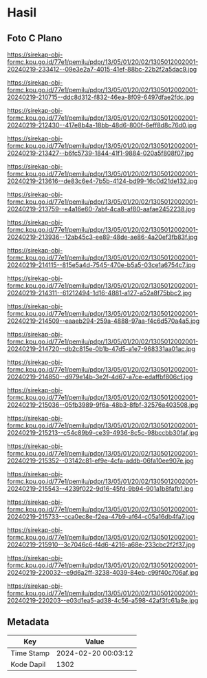 # Hasil

## Foto C Plano

https://sirekap-obj-formc.kpu.go.id/77e1/pemilu/pdpr/13/05/01/20/02/1305012002001-20240219-233412--09e3e2a7-4015-41ef-88bc-22b2f2a5dac9.jpg

https://sirekap-obj-formc.kpu.go.id/77e1/pemilu/pdpr/13/05/01/20/02/1305012002001-20240219-210715--ddc8d312-f832-46ea-8f09-6497dfae2fdc.jpg

https://sirekap-obj-formc.kpu.go.id/77e1/pemilu/pdpr/13/05/01/20/02/1305012002001-20240219-212430--417e8b4a-18bb-48d6-800f-6eff8d8c76d0.jpg

https://sirekap-obj-formc.kpu.go.id/77e1/pemilu/pdpr/13/05/01/20/02/1305012002001-20240219-213427--b6fc5739-1844-41f1-9884-020a5f808f07.jpg

https://sirekap-obj-formc.kpu.go.id/77e1/pemilu/pdpr/13/05/01/20/02/1305012002001-20240219-213616--de83c6e4-7b5b-4124-bd99-16c0d21de132.jpg

https://sirekap-obj-formc.kpu.go.id/77e1/pemilu/pdpr/13/05/01/20/02/1305012002001-20240219-213759--e4a16e60-7abf-4ca8-af80-aafae2452238.jpg

https://sirekap-obj-formc.kpu.go.id/77e1/pemilu/pdpr/13/05/01/20/02/1305012002001-20240219-213936--12ab45c3-ee89-48de-ae86-4a20ef3fb83f.jpg

https://sirekap-obj-formc.kpu.go.id/77e1/pemilu/pdpr/13/05/01/20/02/1305012002001-20240219-214115--815e5a4d-7545-470e-b5a5-03ce1a6754c7.jpg

https://sirekap-obj-formc.kpu.go.id/77e1/pemilu/pdpr/13/05/01/20/02/1305012002001-20240219-214311--61212494-1d16-4881-a127-a52a8f75bbc2.jpg

https://sirekap-obj-formc.kpu.go.id/77e1/pemilu/pdpr/13/05/01/20/02/1305012002001-20240219-214509--eaaeb294-259a-4888-97aa-f4c6d570a4a5.jpg

https://sirekap-obj-formc.kpu.go.id/77e1/pemilu/pdpr/13/05/01/20/02/1305012002001-20240219-214720--db2c815e-0b1b-47d5-a1e7-968331aa01ac.jpg

https://sirekap-obj-formc.kpu.go.id/77e1/pemilu/pdpr/13/05/01/20/02/1305012002001-20240219-214850--d979e14b-3e2f-4d67-a7ce-edaffbf806cf.jpg

https://sirekap-obj-formc.kpu.go.id/77e1/pemilu/pdpr/13/05/01/20/02/1305012002001-20240219-215036--05fb3989-9f6a-48b3-8fbf-32576a403508.jpg

https://sirekap-obj-formc.kpu.go.id/77e1/pemilu/pdpr/13/05/01/20/02/1305012002001-20240219-215213--c54c89b9-ce39-4936-8c5c-98bccbb30faf.jpg

https://sirekap-obj-formc.kpu.go.id/77e1/pemilu/pdpr/13/05/01/20/02/1305012002001-20240219-215352--03142c81-ef9e-4cfa-addb-06fa10ee907e.jpg

https://sirekap-obj-formc.kpu.go.id/77e1/pemilu/pdpr/13/05/01/20/02/1305012002001-20240219-215543--4239f022-9d16-45fd-9b94-901a1b8fafb1.jpg

https://sirekap-obj-formc.kpu.go.id/77e1/pemilu/pdpr/13/05/01/20/02/1305012002001-20240219-215733--cca0ec8e-f2ea-47b9-af64-c05a16db4fa7.jpg

https://sirekap-obj-formc.kpu.go.id/77e1/pemilu/pdpr/13/05/01/20/02/1305012002001-20240219-215910--3c7046c6-f4d6-4216-a68e-233cbc2f2f37.jpg

https://sirekap-obj-formc.kpu.go.id/77e1/pemilu/pdpr/13/05/01/20/02/1305012002001-20240219-220032--e9d6a2ff-3238-4039-84eb-c99f40c706af.jpg

https://sirekap-obj-formc.kpu.go.id/77e1/pemilu/pdpr/13/05/01/20/02/1305012002001-20240219-220203--e03d1ea5-ad38-4c56-a598-42af3fc61a8e.jpg


## Metadata

| Key        | Value               |
| ---------- | ------------------- |
| Time Stamp | 2024-02-20 00:03:12 |
| Kode Dapil | 1302                |



